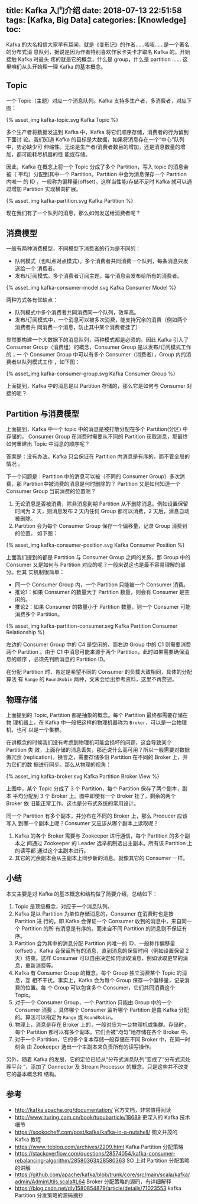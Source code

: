 title: Kafka 入门介绍
date: 2018-07-13 22:51:58
tags: [Kafka, Big Data]
categories: [Knowledge]
toc:
---

Kafka 的大名相信大家早有耳闻，就是《变形记》的作者……咳咳……是一个著名的分布式消
息队列，据说是因为作者特别喜欢作家卡夫卡才取名 Kafka 的。开始接触 Kafka 时最头
疼的就是它的概念，什么是 group，什么是 partition …… 这里咱们从头开始理一理
Kafka 的基本概念。

## Topic

一个 Topic（主题）对应一个消息队列。Kafka 支持多生产者，多消费者，对应下图：

{% asset_img kafka-topic.svg Kafka Topic %}

多个生产者将数据发送到 Kafka 中，Kafka 将它们顺序存储，消费者的行为留到下面讨
论。我们知道 Kafka 的目标是大数据，如果将消息存在一个“中心”队列中，势必缺少可
伸缩性。无论是生产者/消费者数目的增加，还是消息数量的增加，都可能耗尽机器的性
能或存储。

因此，Kafka 在概念上将一个 Topic 分成了多个 Partition，写入 topic 的消息会被（
平均）分配到其中一个 Partition。Partition 中会为消息保存一个 Partition 内唯一
的 ID ，一般称为偏移量(offset)。这样当性能/存储不足时 Kafka 就可以通过增加
Partition 实现横向扩展。

{% asset_img kafka-partition.svg Kafka Partition %}

现在我们有了一个队列的消息，那么如何发送给消费者呢？

## 消费模型

一般有两种消费模型，不同模型下消费者的行为是不同的：

- 队列模式（也叫点对点模式）。多个消费者共同消费一个队列，每条消息只发送给一个
    消费者。
- 发布/订阅模式。多个消费者订阅主题，每个消息会发布给所有的消费者。

{% asset_img kafka-consumer-model.svg Kafka Consumer Model %}

两种方式各有优缺点：
- 队列模式中多个消费者共同消费同一个队列，效率高。
- 发布/订阅模式中，一个消息可以被多次消费，能支持冗余的消费（例如两个消费者共
    同消费一个消息，防止其中某个消费者挂了）

显然要构建一个大数据下的消息队列，两种模式都是必须的。因此 Kafka 引入了
Consumer Group（消费组）的概念，Consumer Group 是以发布/订阅模式工作的；一
个 Consumer Group 中可以有多个 Consumer（消费者），Group 内的消费者以队列模式工作
，如下图：

{% asset_img kafka-consumer-group.svg Kafka Consumer Group %}

上面提到，Kafka 中的消息是以 Partition 存储的，那么它是如何与 Consumer 对接的呢？

## Partition 与消费模型

上面提到，Kafka 中一个 topic 中的消息是被打散分配在多个 Partition(分区) 中存储的，
Consumer Group 在消费时需要从不同的 Partition 获取消息，那最终如何重建出 Topic
中消息的顺序呢？

答案是：没有办法。Kafka 只会保证在 Partition 内消息是有序的，而不管全局的情况
。

下一个问题是：Partition 中的消息可以被（不同的 Consumer Group）多次消费，那
Partition中被消费的消息是何时删除的？ Partition 又是如何知道一个 Consumer
Group 当前消费的位置呢？

1. 无论消息是否被消费，除非消息到期 Partition 从不删除消息。例如设置保留时间为
   2 天，则消息发布 2 天内任何 Group 都可以消费，2 天后，消息自动被删除。
2. Partition 会为每个 Consumer Group 保存一个偏移量，记录 Group 消费到的位置。
   如下图：

{% asset_img kafka-consumer-position.svg Kafka Consumer Position %}

上面我们提到的都是 Partition 与 Consumer Group 之间的关系，那 Group 中的
Consumer 又是如何与 Partition 对应的呢？一般来说这也是最不容易理解的部分。但其
实机制很简单：

* 同一个 Consumer Group 内，一个 Partition 只能被一个 Consumer 消费。
* 推论1：如果 Consumer 的数量大于 Partition 数量，则会有 Consumer 是空闲的。
* 推论2：如果 Consumer 的数量小于 Partition 数量，则一个 Consumer 可能消费多个
    Partition。

{% asset_img kafka-partition-consumer.svg Kafka Partition Consumer Relationship %}

左边的 Consumer Group 中的 C4 是空闲的，而右边 Group 中的 C1 则需要消费两个
Partition 。由于 C1 中消息可能来源于两个 Partition，此时如果需要确保消息的顺序
，必须先判断消息的 Partition ID。

在分配 Partition 时，肯定是希望不同的 Consumer 的负载大致相同，具体的分配算法
有 `Range` 的 `RoundRobin` 两种，文末会给出参考资料，这里不再赘述。

## 物理存储

上面提到的 Topic, Partition 都是抽象的概念。每个 Partition 最终都需要存储在物
理机器上，在 Kafka 中一般把这样的物理机器称为 `Broker`，可以是一台物理机，也可
以是一个集群。

在讲概念的时候我们没有考虑到物理机可能会损坏的问题，这会导致某个 Partition 失
效，上面存储的消息丢失，那还说什么高可用？所以一般需要对数据做冗余
(replication)。换言之，需要存储多份 Partition 在不同的 Broker 上，并为它们的数
据进行同步。那么从物理的视角：

{% asset_img kafka-broker.svg Kafka Partition Broker View %}

上图中，某个 Topic 分成了 3 个 Partition，每个 Partition 保存了两个副本，副本
平均分配到 3 个 Broker 上。图中即使有一个 Broker 挂了，剩余的两个 Broker 依
旧能正常工作。这也是分布式系统的常用设计。

同一个 Partition 有多个副本，并分布在不同的 Broker 上，那么 Producer 应该写入
到哪一个副本上呢？Consumer 又应该从哪个副本上读取呢？

1. Kafka 的各个 Broker 需要与 Zookeeper 进行通信，每个 Partition 的多个副本之
   间通过 Zookeeper 的 Leader 选举机制选出主副本。所有该 Partition 上的读写都
   通过这个主副本进行。
2. 其它的冗余副本会从主副本上同步新的消息。就像其它的 Consumer 一样。

## 小结

本文主要是对 Kafka 的基本概念和结构做了简要介绍，总结如下：

1. Topic 是顶级概念，对应于一个消息队列。
2. Kafka 是以 Partition 为单位存储消息的，Consumer 在消费时也是按 Partition 进
   行的。即 Kafka 会保证一个 Consumer 收到的消息中，来自同一个 Partition 的所
   有消息是有序的。而来自不同 Partition 的消息则不保证有序。
3. Partition 会为其中的消息分配 Partition 内唯一的 ID，一般称作偏移量(offset)
   。Kafka 会保留所有的消息，直到消息的保留时间（例如设置保留 2 天）结束。这样
   Consumer 可以自由决定如何读取消息，例如读取更早的消息，重新消费等。
4. Kafka 有 Consumer Group 的概念。每个 Group 独立消费某个 Topic 的消息，互
   相不干扰。事实上，Kafka 会为每个 Group 保存一个偏移量，记录消费的位置。每
   个 Group 可以包含多个 Consumer，它们共同消费这个 Topic。
5. 对于一个 Consumer Group，一个 Partition 只能由 Group 中的一个 Consumer 消费
   。具体哪个 Consumer 监听哪个 Partition 是由 Kafka 分配的。算法可以指定为
   `Range` 或 `RoundRobin`。
6. 物理上，消息是存在 Broker 上的，一般对应为一台物理机或集群。存储时，每个
   Partition 都可以有多个副本。它们会被“均匀”地存储在各个 Broker 中。
7. 对于一个 Partition，它的多个复本存储一般存储在不同 Broker 中，在同一时刻会
   由 Zookeeper 选出一个主副本来负责所有的读写操作。

另外，随着 Kafka 的发展，它的定位已经从“分布式消息队列”变成了“分布式流处理平台
”，添加了 Connector 及 Stream Processor 的概念。只是这些并不改变它的基本概念和
结构。

## 参考

- http://kafka.apache.org/documentation/ 官方文档，非常值得阅读
- http://www.ituring.com.cn/book/tupubarticle/18689 更深入的 Kafka 技术细节
- https://sookocheff.com/post/kafka/kafka-in-a-nutshell/ 图文并茂的 Kafka 教程
- https://www.iteblog.com/archives/2209.html Kafka Partition 分配策略
- https://stackoverflow.com/questions/28574054/kafka-consumer-rebalancing-algorithm/28580363#28580363 SO 上对 Partition 分配策略的讲解
- https://github.com/apache/kafka/blob/trunk/core/src/main/scala/kafka/admin/AdminUtils.scala#L64 Broker 分配策略的源码，有详细解释
- https://blog.csdn.net/dly1580854879/article/details/71023553 kafka Partition 分发策略的源码摘抄
